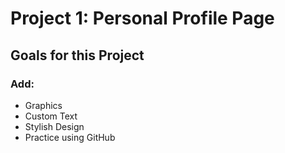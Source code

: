 # Project 1: Personal Profile Page
 
## Goals for this Project

### Add:
- Graphics
- Custom Text
- Stylish Design
- Practice using GitHub

